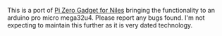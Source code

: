 This is a port of [Pi Zero Gadget for Niles](https://github.com/jrrussell750/Pi_Zero_Gadget_For_Niles) bringing the functionality to an arduino pro micro mega32u4. Please report any bugs found.
I'm not expecting to maintain this further as it is very dated technology.
